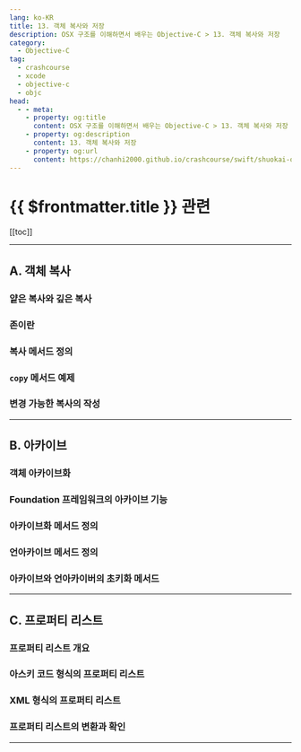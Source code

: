 ```yaml
---
lang: ko-KR
title: 13. 객체 복사와 저장
description: OSX 구조를 이해하면서 배우는 Objective-C > 13. 객체 복사와 저장
category:
  - Objective-C
tag: 
  - crashcourse
  - xcode
  - objective-c
  - objc
head:
  - - meta:
    - property: og:title
      content: OSX 구조를 이해하면서 배우는 Objective-C > 13. 객체 복사와 저장
    - property: og:description
      content: 13. 객체 복사와 저장
    - property: og:url
      content: https://chanhi2000.github.io/crashcourse/swift/shuokai-objc/13.html
---
```


# {{ $frontmatter.title }} 관련

[[toc]]

---

## A. 객체 복사

### 얕은 복사와 깊은 복사

### 존이란

### 복사 메서드 정의

### `copy` 메서드 예제

### 변경 가능한 복사의 작성

---

## B. 아카이브

### 객체 아카이브화

### Foundation 프레임워크의 아카이브 기능

### 아카이브화 메서드 정의

### 언아카이브 메서드 정의

### 아카이브와 언아카이버의 초키화 메서드

---

## C. 프로퍼티 리스트

### 프로퍼티 리스트 개요

### 아스키 코드 형식의 프로퍼티 리스트

### XML 형식의 프로퍼티 리스트

### 프로퍼티 리스트의 변환과 확인

---

<TagLinks />